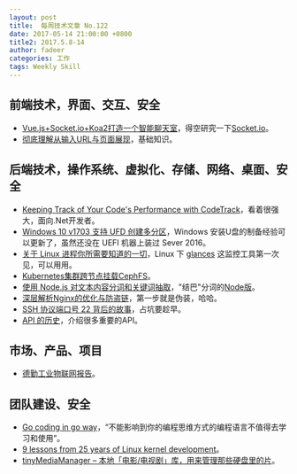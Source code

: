 ```yaml
---
layout: post
title:  每周技术文章 No.122
date: 2017-05-14 21:00:00 +0800
title2: 2017.5.8-14
author: fadeer
categories: 工作
tags: Weekly Skill
---
```


前端技术，界面、交互、安全
----
* [Vue.js+Socket.io+Koa2打造一个智能聊天室](https://segmentfault.com/a/1190000009369312)，得空研究一下[Socket.io](https://github.com/socketio/socket.io)。
* [彻底理解从输入URL与页面展现](https://segmentfault.com/a/1190000009353010)，基础知识。

后端技术，操作系统、虚拟化、存储、网络、桌面、安全
----
* [Keeping Track of Your Code's Performance with CodeTrack](https://channel9.msdn.com/coding4fun/blog/Keeping-Track-of-Your-Codes-Preformance-with-CodeTrack)，看着很强大，面向.Net开发者。
* [Windows 10 v1703 支持 UFD 创建多分区](http://goxia.maytide.net/read.php/1833.htm)，Windows 安装U盘的制备经验可以更新了，虽然还没在 UEFI 机器上装过 Sever 2016。
* [关于 Linux 进程你所需要知道的一切](http://www.codeceo.com/article/everything-about-linux.html)，Linux 下 [glances](https://nicolargo.github.io/glances/) 这监控工具第一次见，可以用用。
* [Kubernetes集群跨节点挂载CephFS](http://tonybai.com/2017/05/08/mount-cephfs-acrossing-nodes-in-kubernetes-cluster)。
* [使用 Node.js 对文本内容分词和关键词抽取](https://www.h5jun.com/post/segment-with-nodejs.html)，"结巴"分词的[Node版](https://github.com/yanyiwu/nodejieba)。
* [深层解析Nginx的优化与防盗链](http://zpf666.blog.51cto.com/11248677/1922789)，第一步就是伪装，哈哈。
* [SSH 协议端口号 22 背后的故事](https://linux.cn/article-8476-1.html)，占坑要趁早。
* [API 的历史](http://www.jianshu.com/p/69726b1ed378)，介绍很多重要的API。

市场、产品、项目
----
* [德勤工业物联网报告](http://zhidx.com/p/82149.html)。

团队建设、安全
----
* [Go coding in go way](http://tonybai.com/2017/04/20/go-coding-in-go-way/)，“不能影响到你的编程思维方式的编程语言不值得去学习和使用”。
* [9 lessons from 25 years of Linux kernel development](https://opensource.com/article/16/12/yearbook-9-lessons-25-years-linux-kernel-development)。
* [tinyMediaManager – 本地「电影/电视剧」库，用来管理那些硬盘里的片](http://www.appinn.com/tinymediamanager/)。


